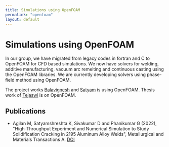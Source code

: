 ```yaml
---
title: Simulations using OpenFOAM 
permalink: "openfoam"
layout: default
---
```

# Simulations using OpenFOAM

In our group, we have migrated from legacy codes in fortran and C to OpenFOAM for CFD based simulations. We now have solvers for welding, additive manufacturing, vacuum arc remelting and continuous casting using the OpenFOAM libraries. We are currently developing solvers using phase-field method using OpenFOAM.

The project works [Balavignesh](students/balavignesh.html) and [Satyam](students/satyam.html) is using OpenFOAM. Thesis work of [Tejaswi](students/tejaswi.html) is on OpenFOAM.

## Publications

 * Agilan M, Satyamshreshta K, Sivakumar D and Phanikumar G (2022), "High-Throughput Experiment and Numerical Simulation to Study Solidification Cracking in 2195 Aluminum Alloy Welds", Metallurgical and Materials Transactions A. [DOI](http://doi.org/10.1007/s11661-022-06655-9)
